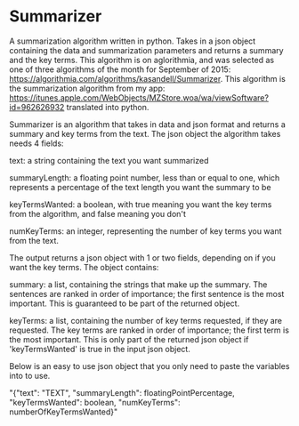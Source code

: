 # Summarizer
A summarization algorithm written in python. Takes in a json object containing the data and summarization parameters and returns a summary and the key terms. This algorithm is on aglorithmia, and was selected as one of three algorithms of the month for September of 2015: https://algorithmia.com/algorithms/kasandell/Summarizer.
This algorithm is the summarization algorithm from my app: https://itunes.apple.com/WebObjects/MZStore.woa/wa/viewSoftware?id=962626932 translated into python.

Summarizer is an algorithm that takes in data and json format and returns a summary and key terms from the text. The json object the algorithm takes needs 4 fields:

text: a string containing the text you want summarized

summaryLength: a floating point number, less than or equal to one, which represents a percentage of the text length you want the summary to be

keyTermsWanted: a boolean, with true meaning you want the key terms from the algorithm, and false meaning you don't

numKeyTerms: an integer, representing the number of key terms you want from the text.



The output returns a json object with 1 or two fields, depending on if you want the key terms. The object contains:

summary: a list, containing the strings that make up the summary. The sentences are ranked in order of importance; the first sentence is the most important. This is guaranteed to be part of the returned object.

keyTerms: a list, containing the number of key terms requested, if they are requested. The key terms are ranked in order of importance; the first term is the most important. This is only part of the returned json object if 'keyTermsWanted' is true in the input json object.



Below is an easy to use json object that you only need to paste the variables into to use.

"{\"text\": \"TEXT\", \"summaryLength\": floatingPointPercentage, \"keyTermsWanted\": boolean, \"numKeyTerms\": numberOfKeyTermsWanted}"
